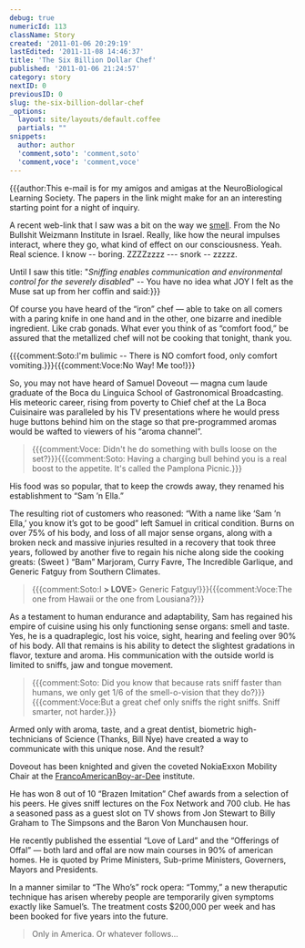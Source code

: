 ```yaml
---
debug: true
numericId: 113
className: Story
created: '2011-01-06 20:29:19'
lastEdited: '2011-11-08 14:46:37'
title: 'The Six Billion Dollar Chef'
published: '2011-01-06 21:24:57'
category: story
nextID: 0
previousID: 0
slug: the-six-billion-dollar-chef
_options:
  layout: site/layouts/default.coffee
  partials: ""
snippets:
  author: author
  'comment,soto': 'comment,soto'
  'comment,voce': 'comment,voce'
---
```

{{{author:This e-mail is for my amigos and amigas at the NeuroBiological Learning Society. The papers in the link might make for an an interesting starting point for a night of inquiry.

A recent web-link that I saw was a bit on the way we [smell][0]. From the No Bullshit Weizmann Institute in Israel. Really, like how the neural impulses interact, where they go, what kind of effect on our consciousness. Yeah. Real science. I know -- boring. ZZZZzzzz --- snork -- zzzzz.

Until I saw this title: "_Sniffing enables communication and environmental control for the severely disabled_" -- You have no idea what JOY I felt as the Muse sat up from her coffin and said:}}} 

Of course you have heard of the “iron” chef — able to take on all comers with a paring knife in one hand and in the other, one bizarre and inedible ingredient. Like crab gonads. What ever you think of as “comfort food,” be assured that the metallized chef will not be cooking that tonight, thank you.

{{{comment:Soto:I'm bulimic -- There is NO comfort food, only comfort vomiting.}}}{{{comment:Voce:No Way! Me too!}}}

So, you may not have heard of Samuel Doveout — magna cum laude graduate of the Boca du Linguica School of Gastronomical Broadcasting. His meteoric career, rising from poverty to Chief chef at the La Boca Cuisinaire was paralleled by his TV presentations where he would press huge buttons behind him on the stage so that pre-programmed aromas would be wafted to viewers of his “aroma channel”.

> {{{comment:Voce: Didn't he do something with bulls loose on the set?}}}{{{comment:Soto: Having a charging bull behind you is a real boost to the appetite. It's called the Pamplona Picnic.}}}

His food was so popular, that to keep the crowds away, they renamed his establishment to “Sam ’n Ella.”

The resulting riot of customers who reasoned: “With a name like ‘Sam ’n Ella,’ you know it’s got to be good” left Samuel in critical condition. Burns on over 75% of his body, and loss of all major sense organs, along with a broken neck and massive injuries resulted in a recovery that took three years, followed by another five to regain his niche along side the cooking greats: (Sweet ) “Bam” Marjoram, Curry Favre, The Incredible Garlique, and Generic Fatguy from Southern Climates.

> {{{comment:Soto:I **> LOVE**>  Generic Fatguy!}}}{{{comment:Voce:The one from Hawaii or the one from Lousiana?}}}

As a testament to human endurance and adaptability, Sam has regained his empire of cuisine using his only functioning sense organs: smell and taste. Yes, he is a quadraplegic, lost his voice, sight, hearing and feeling over 90% of his body. All that remains is his ability to detect the slightest gradations in flavor, texture and aroma. His communication with the outside world is limited to sniffs, jaw and tongue movement.

> {{{comment:Soto: Did you know that because rats sniff faster than humans, we only get 1/6 of the smell-o-vision that they do?}}}{{{comment:Voce:But a great chef only sniffs the right sniffs. Sniff smarter, not harder.}}}

Armed only with aroma, taste, and a great dentist, biometric high-technicians of Science (Thanks, Bill Nye) have created a way to communicate with this unique nose. And the result?

Doveout has been knighted and given the coveted NokiaExxon Mobility Chair at the [FrancoAmerican][1][Boy-ar-Dee][2] institute.

He has won 8 out of 10 “Brazen Imitation” Chef awards from a selection of his peers. He gives sniff lectures on the Fox Network and 700 club. He has a seasoned pass as a guest slot on TV shows from Jon Stewart to Billy Graham to The Simpsons and the Baron Von Munchausen hour.

He recently published the essential “Love of Lard” and the “Offerings of Offal” — both lard and offal are now main courses in 90% of american homes. He is quoted by Prime Ministers, Sub-prime Ministers, Governers, Mayors and Presidents.

In a manner similar to “The Who’s” rock opera: “Tommy,” a new theraputic technique has arisen whereby people are temporarily given symptoms exactly like Samuel’s. The treatment costs $200,000 per week and has been booked for five years into the future.

> Only in America. Or whatever follows... 



[0]: http://www.weizmann.ac.il/neurobiology/worg/publications.html
[1]: http://en.wikipedia.org/wiki/Franco-American_(Campbell's)
[2]: http://en.wikipedia.org/wiki/Ettore_Boiardi